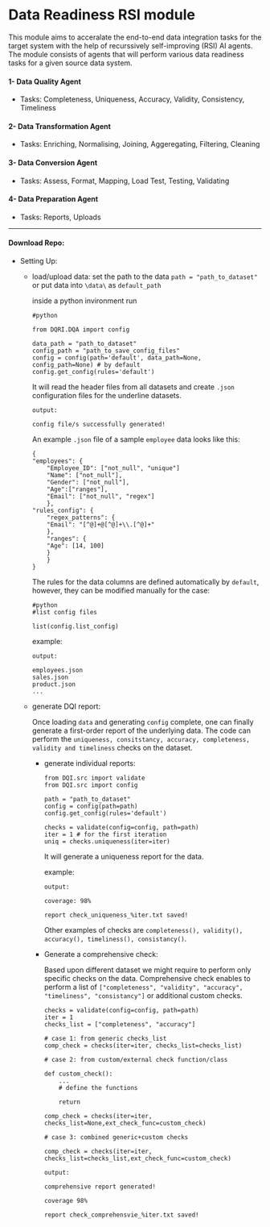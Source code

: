 # Data Readiness RSI module 
This module aims to acceralate the end-to-end data integration tasks for the target system with the help of recurssively self-improving (RSI) AI agents. The module consists of agents that will perform various data readiness tasks for a given source data system.

#### 1- Data Quality Agent
-   Tasks: Completeness, Uniqueness, Accuracy, Validity, Consistency, Timeliness
#### 2- Data Transformation Agent
-   Tasks: Enriching, Normalising, Joining, Aggeregating, Filtering, Cleaning
#### 3- Data Conversion Agent
-   Tasks: Assess, Format, Mapping, Load Test, Testing, Validating
#### 4- Data Preparation Agent
-   Tasks: Reports, Uploads

---

#### Download Repo:

- Setting Up:

    - load/upload data: set the path to the data 
    `path = "path_to_dataset"` or put data into `\data\` as `default_path`
    
        inside a python invironment run 
        ```
        #python 

        from DQRI.DQA import config
        
        data_path = "path_to_dataset"
        config_path = "path_to_save_config_files"
        config = config(path='default', data_path=None, config_path=None) # by default
        config.get_config(rules='default')
        ```

        It will read the header files from all datasets and create `.json` configuration files for the underline datasets. 
        ```
        output:

        config file/s successfully generated!
        ```
        An example `.json` file of a sample `employee` data looks like this:
        ```
        {
        "employees": {
            "Employee_ID": ["not_null", "unique"]
            "Name": ["not_null"],
            "Gender": ["not_null"],
            "Age":["ranges"],
            "Email": ["not_null", "regex"]
            },
        "rules_config": {
            "regex_patterns": {
            "Email": "[^@]+@[^@]+\\.[^@]+"
            },
            "ranges": {
            "Age": [14, 100]
            }
            }
        }
        ```
        The rules for the data columns are defined automatically by `default`, however, they can be modified manually for the case:
        ```
        #python 
        #list config files

        list(config.list_config)
        ```
        example:
        ```
        output:

        employees.json
        sales.json
        product.json
        ...
        ```
    - generate DQI report:

        Once loading `data` and generating `config` complete, one can finally generate a first-order report of the underlying data. The code can perform the `uniqueness, consitstancy, accuracy, completeness, validity and timeliness` checks on the dataset.
        -   generate individual reports:

            ```
            from DQI.src import validate
            from DQI.src import config
            
            path = "path_to_dataset"
            config = config(path=path)
            config.get_config(rules='default')

            checks = validate(config=config, path=path)
            iter = 1 # for the first iteration
            uniq = checks.uniqueness(iter=iter)
            ```
            It will generate a uniqueness report for the data.

            example:
        
            ```
            output: 

            coverage: 98%

            report check_uniqueness_%iter.txt saved!

            ```

            Other examples of checks are `completeness(), validity(), accuracy(), timeliness(), consistancy()`.

        -   Generate a comprehensive check:

            Based upon different dataset we might require to perform only specific checks on the data. Comprehensive check enables to perform a list of `["completeness", "validity", "accuracy", "timeliness", "consistancy"]` or additional custom checks.

            ```
            checks = validate(config=config, path=path)
            iter = 1
            checks_list = ["completeness", "accuracy"]

            # case 1: from generic checks_list
            comp_check = checks(iter=iter, checks_list=checks_list)

            # case 2: from custom/external check function/class

            def custom_check():
                ...
                # define the functions

                return 

            comp_check = checks(iter=iter, checks_list=None,ext_check_func=custom_check)

            # case 3: combined generic+custom checks

            comp_check = checks(iter=iter, checks_list=checks_list,ext_check_func=custom_check)
            ```

            ```
            output:

            comprehensive report generated!

            coverage 98%

            report check_comprehensvie_%iter.txt saved!
            ```
